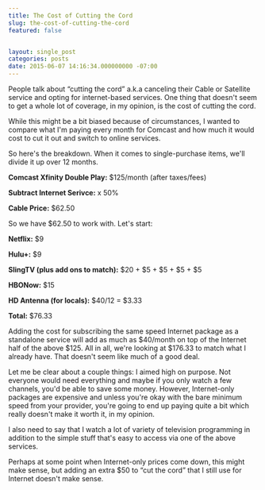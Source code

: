 ```yaml
---
title: The Cost of Cutting the Cord
slug: the-cost-of-cutting-the-cord
featured: false


layout: single_post
categories: posts
date: 2015-06-07 14:16:34.000000000 -07:00
---
```


People talk about “cutting the cord” a.k.a canceling their Cable or Satellite service and opting for internet-based services. One thing that doesn't seem to get a whole lot of coverage, in my opinion, is the cost of cutting the cord.

While this might be a bit biased because of circumstances, I wanted to compare what I'm paying every month for Comcast and how much it would cost to cut it out and switch to online services.

So here's the breakdown. When it comes to single-purchase items, we'll divide it up over 12 months.

**Comcast Xfinity Double Play:** $125/month (after taxes/fees)

**Subtract Internet Serivce:** x 50%

**Cable Price:** $62.50

So we have $62.50 to work with. Let's start:

**Netflix:** $9

**Hulu+:** $9

**SlingTV (plus add ons to match):** $20 + $5 + $5 + $5 + $5

**HBONow:** $15

**HD Antenna (for locals):** $40/12 = $3.33

**Total:** $76.33

Adding the cost for subscribing the same speed Internet package as a standalone service will add as much as $40/month on top of the Internet half of the above $125. All in all, we're looking at $176.33 to match what I already have. That doesn't seem like much of a good deal.

Let me be clear about a couple things: I aimed high on purpose. Not everyone would need everything and maybe if you only watch a few channels, you'd be able to save some money. However, Internet-only packages are expensive and unless you're okay with the bare minimum speed from your provider, you're going to end up paying quite a bit which really doesn't make it worth it, in my opinion.

I also need to say that I watch a lot of variety of television programming in addition to the simple stuff that's easy to access via one of the above services.

Perhaps at some point when Internet-only prices come down, this might make sense, but adding an extra $50 to “cut the cord” that I still use for Internet doesn't make sense.

